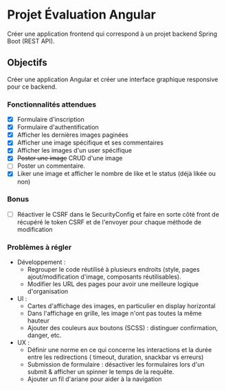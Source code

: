 # Projet Évaluation Angular

Créer une application frontend qui correspond à un projet backend Spring Boot (REST API).

## Objectifs

Créer une application Angular et créer une interface graphique responsive pour ce backend.

### Fonctionnalités attendues

- [x] Formulaire d'inscription
- [x] Formulaire d'authentification
- [x] Afficher les dernières images paginées
- [x] Afficher une image spécifique et ses commentaires
- [x] Afficher les images d'un user spécifique
- [x] ~~Poster une image~~ CRUD d'une image
- [ ] Poster un commentaire.
- [x] Liker une image et afficher le nombre de like et le status (déjà likée ou non)

### Bonus

- [ ] Réactiver le CSRF dans le SecurityConfig et faire en sorte côté front de récupéré le token
  CSRF et de l'envoyer pour chaque méthode de modification

### Problèmes à régler

- Développement :
    - Regrouper le code réutilisé à plusieurs endroits (style, pages ajout/modification d'image,
      composants réutilisables).
    - Modifier les URL des pages pour avoir une meilleure logique d'organisation
- UI :
    - Cartes d'affichage des images, en particulier en display horizontal
    - Dans l'affichage en grille, les image n'ont pas toutes la même hauteur
    - Ajouter des couleurs aux boutons (SCSS) : distinguer confirmation, danger, etc.
- UX :
    - Définir une norme en ce qui concerne les interactions et la durée entre les redirections (
      timeout, duration, snackbar vs erreurs)
    - Submission de formulaire : désactiver les formulaires lors d'un submit & afficher un spinner
      le temps de la requête.
    - Ajouter un fil d'ariane pour aider à la navigation

